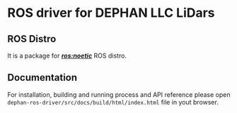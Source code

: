 # ROS driver for DEPHAN LLC LiDars

## ROS Distro
It is a package for [***ros:noetic***](https://hub.docker.com/_/ros) ROS distro. 

## Documentation
For installation, building and running process and API reference please open `dephan-ros-driver/src/docs/build/html/index.html` file in yout browser.
